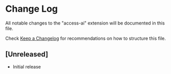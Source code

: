 # Change Log

All notable changes to the "access-ai" extension will be documented in this file.

Check [Keep a Changelog](http://keepachangelog.com/) for recommendations on how to structure this file.

## [Unreleased]

- Initial release